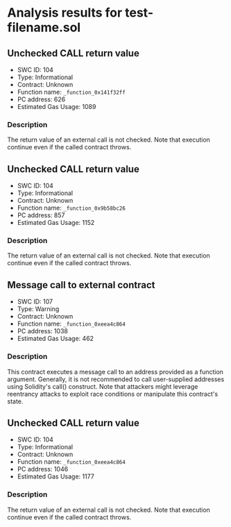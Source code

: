 # Analysis results for test-filename.sol

## Unchecked CALL return value
- SWC ID: 104
- Type: Informational
- Contract: Unknown
- Function name: `_function_0x141f32ff`
- PC address: 626
- Estimated Gas Usage: 1089

### Description

The return value of an external call is not checked. Note that execution continue even if the called contract throws.

## Unchecked CALL return value
- SWC ID: 104
- Type: Informational
- Contract: Unknown
- Function name: `_function_0x9b58bc26`
- PC address: 857
- Estimated Gas Usage: 1152

### Description

The return value of an external call is not checked. Note that execution continue even if the called contract throws.

## Message call to external contract
- SWC ID: 107
- Type: Warning
- Contract: Unknown
- Function name: `_function_0xeea4c864`
- PC address: 1038
- Estimated Gas Usage: 462

### Description

This contract executes a message call to an address provided as a function argument. Generally, it is not recommended to call user-supplied addresses using Solidity's call() construct. Note that attackers might leverage reentrancy attacks to exploit race conditions or manipulate this contract's state.

## Unchecked CALL return value
- SWC ID: 104
- Type: Informational
- Contract: Unknown
- Function name: `_function_0xeea4c864`
- PC address: 1046
- Estimated Gas Usage: 1177

### Description

The return value of an external call is not checked. Note that execution continue even if the called contract throws.
